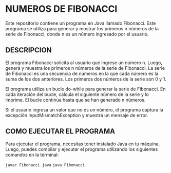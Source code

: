 # NUMEROS DE FIBONACCI
Este repositorio contiene un programa en Java llamado Fibonacci. Este programa se utiliza para generar y mostrar los primeros n números de la serie de Fibonacci, donde n es un número ingresado por el usuario.

## DESCRIPCION
El programa Fibonacci solicita al usuario que ingrese un número n. Luego, genera y muestra los primeros n números de la serie de Fibonacci. La serie de Fibonacci es una secuencia de números en la que cada número es la suma de los dos anteriores. Los primeros dos números de la serie son 0 y 1.

El programa utiliza un bucle do-while para generar la serie de Fibonacci. En cada iteración del bucle, calcula el siguiente número de la serie y lo imprime. El bucle continúa hasta que se han generado n números.

Si el usuario ingresa un valor que no es un número, el programa captura la excepción InputMismatchException y muestra un mensaje de error.

## COMO EJECUTAR EL PROGRAMA
Para ejecutar el programa, necesitas tener instalado Java en tu máquina. Luego, puedes compilar y ejecutar el programa utilizando los siguientes comandos en la terminal:

`javac Fibonacci.java`
``java Fibonacci``
